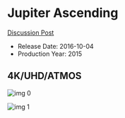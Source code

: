# Jupiter Ascending

[Discussion Post](https://www.avsforum.com/threads/bass-eq-for-filtered-movies.2995212/post-56753406)

* Release Date: 2016-10-04
* Production Year: 2015

## 4K/UHD/ATMOS

![img 0](https://i.imgur.com/q28sAfG.jpg)

![img 1](https://i.imgur.com/WL6fy1i.jpg)

